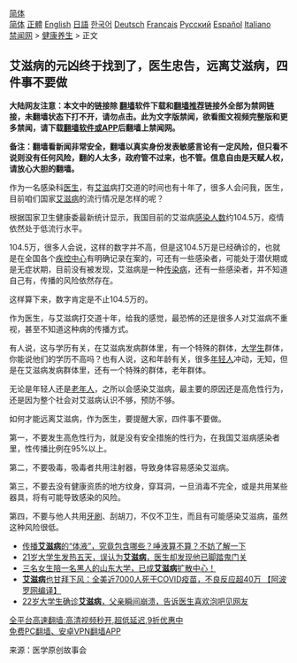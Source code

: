  <!-- 面包屑导航 --> <div class="breadcrumb"><!-- GTranslate: https://gtranslate.io/ -->  <div class="switcher notranslate">  <div class="selected">  <a href="#" onclick="return false;"> 简体</a>  </div>  <div class="option">  <a href="https://www.bannedbook.org" onclick="doGTranslate('zh-CN|zh-CN');jQuery('div.switcher div.selected a').html(jQuery(this).html());return false;" title="简体中文" class="nturl selected"> 简体</a>  <a href="https://www.bannedbook.org/zh-tw/" onclick="doGTranslate('zh-CN|zh-TW');jQuery('div.switcher div.selected a').html(jQuery(this).html());return false;" title="繁體中文" class="nturl"> 正體</a>  <a href="https://www.bannedbook.org/en/" onclick="doGTranslate('zh-CN|en');jQuery('div.switcher div.selected a').html(jQuery(this).html());return false;" title="English" class="nturl"> English</a>  <a href="https://www.bannedbook.org/ja/" onclick="doGTranslate('zh-CN|ja');jQuery('div.switcher div.selected a').html(jQuery(this).html());return false;" title="日本語" class="nturl"> 日語</a>  <a href="https://www.bannedbook.org/ko/" onclick="doGTranslate('zh-CN|ko');jQuery('div.switcher div.selected a').html(jQuery(this).html());return false;" title="한국어" class="nturl"> 한국어</a>  <a href="https://www.bannedbook.org/de/" onclick="doGTranslate('zh-CN|de');jQuery('div.switcher div.selected a').html(jQuery(this).html());return false;" title="Deutsch" class="nturl"> Deutsch</a>  <a href="https://www.bannedbook.org/fr/" onclick="doGTranslate('zh-CN|fr');jQuery('div.switcher div.selected a').html(jQuery(this).html());return false;" title="Français" class="nturl"> Français</a>  <a href="https://www.bannedbook.org/ru/" onclick="doGTranslate('zh-CN|ru');jQuery('div.switcher div.selected a').html(jQuery(this).html());return false;" title="Русский" class="nturl"> Русский</a>  <a href="https://www.bannedbook.org/es/" onclick="doGTranslate('zh-CN|es');jQuery('div.switcher div.selected a').html(jQuery(this).html());return false;" title="Español" class="nturl"> Español</a>  <a href="https://www.bannedbook.org/it/" onclick="doGTranslate('zh-CN|it');jQuery('div.switcher div.selected a').html(jQuery(this).html());return false;" title="Italiano" class="nturl"> Italiano</a>  </div>  </div>      <div class='breadcrumb-sub'><!-- Breadcrumb NavXT 6.3.0 --> <a href="https://www.bannedbook.org/" class="home">禁闻网</a> &gt; <a href="https://www.bannedbook.org/bnews/health/" class="category">健康养生</a> &gt; 正文</div></div><h2>艾滋病的元凶终于找到了，医生忠告，远离艾滋病，四件事不要做</h2> <p class="notice"><b>大陆网友注意：本文中的链接除 <a href="https://github.com/bannedbook/fanqiang" >翻墙</a>软件下载和<a href="https://github.com/killgcd/justmysocks/blob/master/README.md">翻墙推荐</a>链接外全部为禁网链接，未翻墙状态下打不开，请勿点击。此为文字版禁闻，欲看图文视频完整版和更多禁闻，请下载<a href="https://github.com/bannedbook/fanqiang">翻墙软件或APP</a>后翻墙上禁闻网。</p><p>备注：翻墙看新闻非常安全，翻墙以真实身份发表敏感言论有一定风险，但只看不说则没有任何风险，翻的人太多，政府管不过来，也不管。信息自由是天赋人权，请放心大胆的翻墙。</b></p>  <div class="entry"> <p id="conimg">作为一名感染科<a href="https://www.bannedbook.org/bnews/tag/%e5%8c%bb%e7%94%9f/" class="st_tag internal_tag" rel="tag" title="标签 医生 下的日志">医生</a>，有<a href="https://www.bannedbook.org/bnews/tag/%e8%89%be%e6%bb%8b/" class="st_tag internal_tag" rel="tag" title="标签 艾滋 下的日志">艾滋</a>病打交道的时间也有十年了，很多人会问我，医生，目前咱们国家<a href="https://www.bannedbook.org/bnews/tag/%e8%89%be%e6%bb%8b%e7%97%85/" class="st_tag internal_tag" rel="tag" title="标签 艾滋病 下的日志">艾滋病</a>的流行情况是怎样的呢？</p> <p>根据国家卫生健康委最新统计显示，我国目前的艾滋病<a href="https://www.bannedbook.org/bnews/tag/%E6%84%9F%E6%9F%93%E4%BA%BA%E6%95%B0/" class="st_tag internal_tag" rel="tag" title="标签 感染人数 下的日志">感染人数</a>约104.5万，疫情依然处于低流行水平。</p> <p>104.5万，很多人会说，这样的数字并不高，但是这104.5万是已经确诊的，也就是在全国各个<a href="https://www.bannedbook.org/bnews/tag/%E7%96%BE%E6%8E%A7%E4%B8%AD%E5%BF%83/" class="st_tag internal_tag" rel="tag" title="标签 疾控中心 下的日志">疾控中心</a>有明确记录在案的，可还有一些感染者，可能处于潜伏期或是无症状期，目前没有被发现，艾滋病是一种<a href="https://www.bannedbook.org/bnews/tag/%E4%BC%A0%E6%9F%93%E7%97%85/" class="st_tag internal_tag" rel="tag" title="标签 传染病 下的日志">传染病</a>，还有一些感染者，并不知道自己有，传播的风险依然存在。</p>  <p>这样算下来，数字肯定是不止104.5万的。</p> <p>作为医生，与艾滋病打交道十年，给我的感觉，最恐怖的还是很多人对艾滋病不重视，甚至不知道这种病的传播方式。</p> <p>有人说，这与学历有关，在艾滋病发病群体里，有一个特殊的群体，<a href="https://www.bannedbook.org/bnews/tag/%e5%a4%a7%e5%ad%a6%e7%94%9f/" class="st_tag internal_tag" rel="tag" title="标签 大学生 下的日志">大学生</a>群体，你能说他们的学历不高吗？也有人说，这和年龄有关，很多<a href="https://www.bannedbook.org/bnews/tag/%e5%b9%b4%e8%bd%bb%e4%ba%ba/" class="st_tag internal_tag" rel="tag" title="标签 年轻人 下的日志">年轻人</a>冲动，无知，但是在艾滋病发病群体里，还有一个特殊的群体，老年群体。</p>  <p>无论是年轻人还是<a href="https://www.bannedbook.org/bnews/tag/%E8%80%81%E5%B9%B4%E4%BA%BA/" class="st_tag internal_tag" rel="tag" title="标签 老年人 下的日志">老年人</a>，之所以会感染艾滋病，最主要的原因还是高危性行为，还是因为整个社会对艾滋病认识不够，预防不够。</p> <p>如何才能远离艾滋病，作为医生，要提醒大家，四件事不要做。</p> <p>第一，不要发生高危性行为，就是没有安全措施的性行为，在我国艾滋病感染者里，性传播比例在95%以上。</p>  <p>第二，不要吸毒，吸毒者共用注射器，导致身体容易感染艾滋病。</p> <p>第三，不要去没有健康资质的地方纹身，穿耳洞，一旦消毒不完全，或是共用某些器具，将有可能导致感染的风险。</p> <p>第四，不要与他人共用<span class='wp_keywordlink'><a href="https://www.bannedbook.org/forum2/topic2874.html" title="杜斌《牙刷》" target="_blank">牙刷</a></span>、刮胡刀，不仅不卫生，而且有可能感染艾滋病，虽然这种风险很低。</p>  <ul class='op-related-articles' title='相关阅读'> <li><a href='https://www.bannedbook.org/bnews/health/20210812/1604803.html' target='_blank'>传播<b>艾滋病</b>的“体液”，究竟包含哪些？唾液算不算？不妨了解一下</a></li> <li><a href='https://www.bannedbook.org/bnews/health/20210728/1595620.html' target='_blank'>21岁大学生发热五天，误认为<b>艾滋病</b>，医生却发现他已脚踏鬼门关</a></li> <li><a href='https://www.bannedbook.org/bnews/bannedvideo/20210711/1584793.html' target='_blank'>三名女生陪一名黑人的山东大学，已成<b>艾滋病</b>扩散中心！</a></li> <li><a href='https://www.bannedbook.org/bnews/cnnews/20210709/1583793.html' target='_blank'><b>艾滋病</b>也甘拜下风：全美近7000人死于COVID疫苗，不良反应超40万 【阿波罗网编译】</a></li> <li><a href='https://www.bannedbook.org/bnews/health/20210627/1575307.html' target='_blank'>22岁大学生确诊<b>艾滋病</b>，父亲瞬间崩溃，告诉医生喜欢泡吧见网友</a></li> </ul> <p class="texttj"> <a href="https://github.com/bannedbook/fanqiang/wiki/V2ray%E6%9C%BA%E5%9C%BA" target="_blank">全平台高速翻墙:高清视频秒开,超低延迟,9折优惠中</a><br/> <a href="https://github.com/bannedbook/fanqiang/wiki/%E7%A6%81%E9%97%BB%E7%BD%91%E5%AE%89%E5%8D%93%E7%BF%BB%E5%A2%99%E6%96%B0%E9%97%BBAPP" target="_blank">免费PC翻墙、安卓VPN翻墙APP</a></p><p> 来源：医学原创故事会 </p><a name='sharetosocial'></a>  <div style="margin-bottom:5px;padding-bottom:5px;clear:both"> <div id="archive-pix-1" class="banner-ads"> <!-- AuctionX Display platform tag START --> <div id="26318x728x90x621x_ADSLOT2" clicktrack="%%CLICK_URL_ESC%%"></div> <!-- AuctionX Display platform tag END --> </div> <div id="archive-pix-2" class="banner-ads"> <!-- AuctionX Display platform tag START --> <div id="26315x300x250x621x_ADSLOT2" clicktrack="%%CLICK_URL_ESC%%"></div> <!-- AuctionX Display platform tag END --> </div> </div>  <div id="archive-pix-1" class="banner-ads"> <!-- AuctionX Display platform tag START --> <div id="26318x728x90x621x_ADSLOT3" clicktrack="%%CLICK_URL_ESC%%"></div> <!-- AuctionX Display platform tag END --> </div> </div><!--END ENTRY--> 